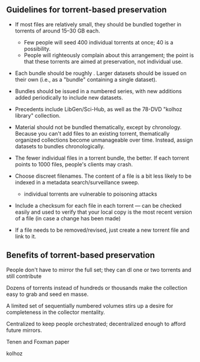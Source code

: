 ## Guidelines for torrent-based preservation


- If most files are relatively small, they should be bundled together in torrents of around 15–30 GB each.

  - Few people will seed 400 individual torrents at once; 40 is a possibility. 
  - People will righteously complain about this arrangement; the point is that these torrents are aimed at preservation, not individual use.
- Each bundle should be roughly . Larger datasets should be issued on their own (i.e., as a "bundle" containing a single dataset). 
- Bundles should be issued in a numbered series, with new additions added periodically to include new datasets.
 - Precedents include LibGen/Sci-Hub, as well as the 78-DVD "kolhoz library" collection.
- Material should not be bundled thematically, except by chronology. Because you can't add files to an existing torrent, thematically organized collections become unmanageable over time. Instead, assign datasets to bundles chronologically.
- The fewer individual files in a torrent bundle, the better. If each torrent points to 1000 files, people's clients may crash.
- Choose discreet filenames. The content of a file is a bit less likely to be indexed in a metadata search/surveillance sweep.
    - individual torrents are vulnerable to poisoning attacks


- Include a checksum for each file in each torrent — can be checked easily and used to verify that your local copy is the most recent version of a file (in case a change has been made)


- If a file needs to be removed/revised, just create a new torrent file and link to it.


## Benefits of torrent-based preservation

People don't have to mirror the full set; they can dl one or two torrents and still contribute 

Dozens of torrents instead of hundreds or thousands make the collection easy to grab and seed en masse.

A limited set of sequentially numbered volumes stirs up a desire for completeness in the collector mentality.

Centralized to keep people orchestrated; decentralized enough to afford future mirrors.




Tenen and Foxman paper

kolhoz



